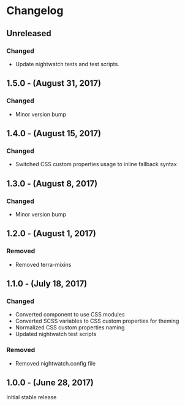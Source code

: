 Changelog
=========

Unreleased
----------
### Changed
* Update nightwatch tests and test scripts.

1.5.0 - (August 31, 2017)
------------------
### Changed
* Minor version bump

1.4.0 - (August 15, 2017)
------------------
### Changed
* Switched CSS custom properties usage to inline fallback syntax

1.3.0 - (August 8, 2017)
------------------
### Changed
* Minor version bump

1.2.0 - (August 1, 2017)
------------------
### Removed
* Removed terra-mixins

1.1.0 - (July 18, 2017)
-----------------------
### Changed
* Converted component to use CSS modules
* Converted SCSS variables to CSS custom properties for theming
* Normalized CSS custom properties naming
* Updated nightwatch test scripts

### Removed
* Removed nightwatch.config file

1.0.0 - (June 28, 2017)
------------------
Initial stable release
